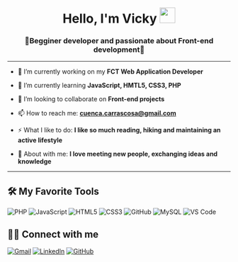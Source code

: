 <h1 align="center"> Hello, I'm Vicky  <img src="https://media.giphy.com/media/hvRJCLFzcasrR4ia7z/giphy.gif" width="35"></h1>
<h3 align="center"> 🌟Begginer developer and passionate about Front-end development🌟 </h3>


---
  
- 🔭 I’m currently working on my **FCT Web Application Developer**
  
- 🌱 I’m currently learning **JavaScript, HMTL5, CSS3, PHP**
  
- 👯 I’m looking to collaborate on **Front-end projects**
  
- 📫 How to reach me: **cuenca.carrascosa@gmail.com**

- ⚡ What I like to do: **I like so much reading, hiking and maintaining an active lifestyle**

- 💫 About with me: **I love meeting new people, exchanging ideas and knowledge**


---
  
## 🛠 My Favorite Tools

![PHP](https://img.shields.io/badge/PHP-777BB4?style=flat-square&logo=php&logoColor=white)
![JavaScript](https://img.shields.io/badge/-JavaScript-%23F7DF1C?style=flat-square&logo=javascript&logoColor=000000&labelColor=%23F7DF1C&color=%23FFCE5A)
![HTML5](https://img.shields.io/badge/-HTML5-%23E44D27?style=flat-square&logo=html5&logoColor=ffffff)
![CSS3](https://img.shields.io/badge/-CSS3-%231572B6?style=flat-square&logo=css3)
![GitHub](https://img.shields.io/badge/-GitHub-181717?style=flat-square&logo=github)
![MySQL](https://img.shields.io/badge/MySQL-4479A1?style=flat-square&logo=mysql&logoColor=white)
![VS Code](http://img.shields.io/badge/-VS%20Code-007ACC?style=flat-square&logo=visual-studio-code&logoColor=ffffff)


## 🤝🏼 Connect with me 

<a href="mailto:cuenca.carrascosa@gmail.com"><img img src="https://img.shields.io/badge/gmail-%23EA4335.svg?style=plastic&logo=gmail&logoColor=white" alt="Gmail"/></a>
<a href="https://www.linkedin.com/in/victoria-cuenca-carrascosa/"><img src="https://img.shields.io/badge/linkedin-%230A66C2.svg?style=plastic&logo=linkedin&logoColor=white" alt="LinkedIn"/></a>
<a href="https://github.com/v-cuenca"><img src="https://img.shields.io/badge/github-%23181717.svg?style=plastic&logo=github&logoColor=white" alt="GitHub"/></a>



